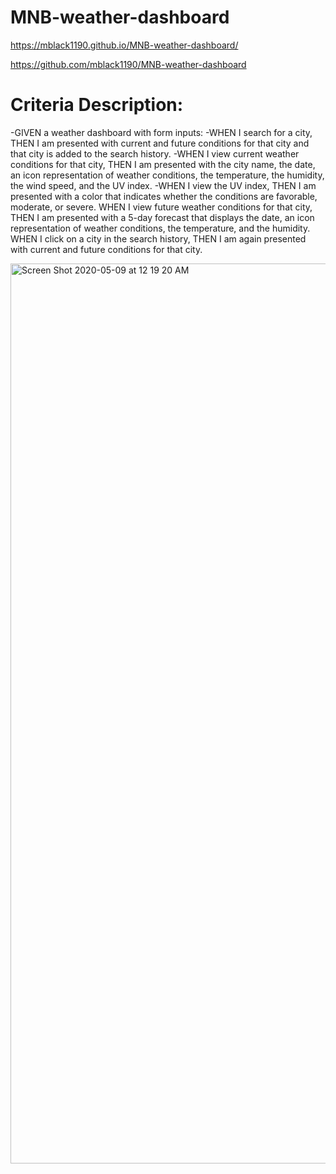# MNB-weather-dashboard

https://mblack1190.github.io/MNB-weather-dashboard/

https://github.com/mblack1190/MNB-weather-dashboard

# Criteria Description:
-GIVEN a weather dashboard with form inputs:
-WHEN I search for a city, THEN I am presented with current and future conditions for that city and that city is added to the search history.
-WHEN I view current weather conditions for that city, THEN I am presented with the city name, the date, an icon representation of weather conditions, the temperature, the humidity, the wind speed, and the UV index.
-WHEN I view the UV index, THEN I am presented with a color that indicates whether the conditions are favorable, moderate, or severe.
WHEN I view future weather conditions for that city, THEN I am presented with a 5-day forecast that displays the date, an icon representation of weather conditions, the temperature, and the humidity.
WHEN I click on a city in the search history, THEN I am again presented with current and future conditions for that city.

<img width="1440" alt="Screen Shot 2020-05-09 at 12 19 20 AM" src="https://user-images.githubusercontent.com/59288749/81464867-f038f380-918a-11ea-8b87-1b844e048809.png">

